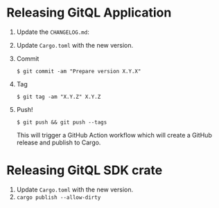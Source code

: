# Releasing GitQL Application

1. Update the `CHANGELOG.md`:
2. Update `Cargo.toml` with the new version.


3. Commit

   ```
   $ git commit -am "Prepare version X.Y.X"
   ```

4. Tag

   ```
   $ git tag -am "X.Y.Z" X.Y.Z
   ```

5. Push!

   ```
   $ git push && git push --tags
   ```

   This will trigger a GitHub Action workflow which will create a GitHub release and
   publish to Cargo.

# Releasing GitQL SDK crate

  1. Update `Cargo.toml` with the new version.
  2. `cargo publish --allow-dirty`